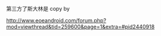 第三方了斯大林是 
copy by 

http://www.eoeandroid.com/forum.php?mod=viewthread&tid=259600&page=1&extra=#pid2440918
